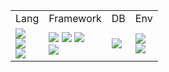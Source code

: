 <table>
  <!-- ヘッダ -->
  <tr>
    <td>Lang</td>
    <td>Framework</td>
    <td>DB</td>
    <td>Env</td>
  </tr>
  <!-- ボディ -->
  <tr>
    <td>
      <img ="https://img.shields.io/badge/Java-v21.svg?color=4682b4">
      <br>
      <img src="https://img.shields.io/badge/-HTML5-333.svg?logo=html5">
      <br>
      <img src="https://img.shields.io/badge/-CSS3-1572B6.svg?logo=css3">
      <br>
      <img src="https://img.shields.io/badge/-JavaScript-276DC3.svg?logo=javascript">
    </td>
    <td>
      <img src="https://img.shields.io/badge/-Spring-EEE.svg?logo=spring">
      <img src="https://img.shields.io/badge/-Spring_Boot-EEE.svg?logo=springboot">
      <img src="https://img.shields.io/badge/-Spring_Security-EEE.svg?logo=springsecurity">
      <br>
      <img src="https://img.shields.io/badge/-Bootstrap-7952B3.svg?logo=bootstrap">
    </td>
    <td>
      <img src="https://img.shields.io/badge/-PostgreSQL-336791.svg?logo=postgresql">
    </td>
    <td>
      <img src="https://img.shields.io/badge/-Eclipse_IDE-2C2255.svg?logo=eclipseide">
      <br>
      <img src="https://img.shields.io/badge/-Windows_11-0078D4.svg?logo=windows11">
    </td>
  </tr>
